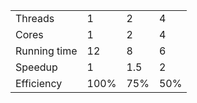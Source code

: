 |  |  |  |  |
|---|---|---|---|
| Threads | 1 | 2 | 4 |
| Cores | 1 | 2 | 4 |
| Running time | 12 | 8 | 6 |
| Speedup | 1 | 1.5 | 2 |
| Efficiency | 100% | 75% | 50% |
